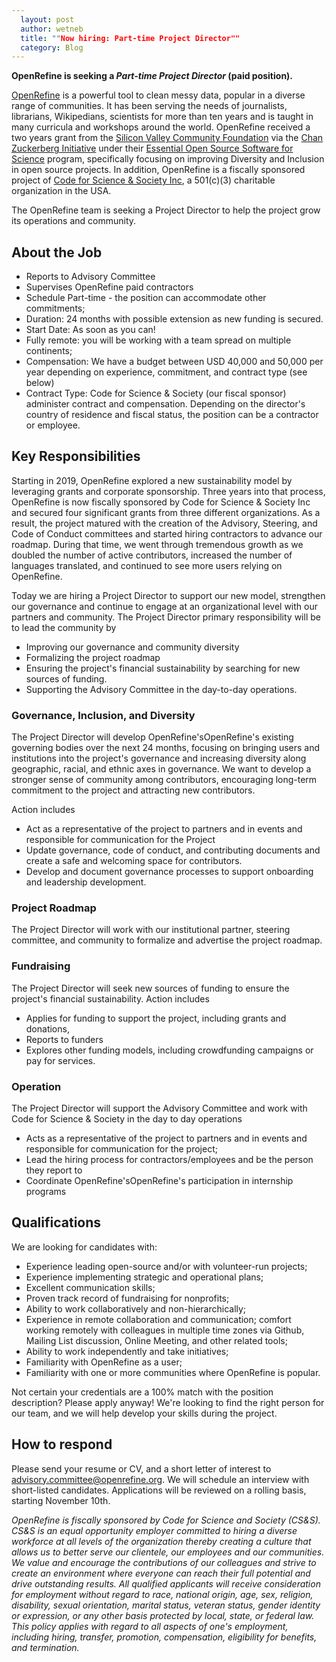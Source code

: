```yaml
---
  layout: post
  author: wetneb
  title: ""Now hiring: Part-time Project Director""
  category: Blog
---
```


**OpenRefine is seeking a *Part-time Project Director* (paid position).**

[OpenRefine](https://openrefine.org/) is a powerful tool to clean messy data, popular in a diverse range of communities. It has been serving the needs of journalists, librarians, Wikipedians, scientists for more than ten years and is taught in many curricula and workshops around the world. OpenRefine received a two years grant from the [Silicon Valley Community Foundation](https://www.siliconvalleycf.org/) via the [Chan Zuckerberg Initiative](https://chanzuckerberg.com/) under their [Essential Open Source Software for Science](https://chanzuckerberg.com/eoss/proposals/) program, specifically focusing on improving Diversity and Inclusion in open source projects. In addition, OpenRefine is a fiscally sponsored project of [Code for Science & Society Inc](https://codeforscience.org/), a 501\(c\)(3) charitable organization in the USA.

The OpenRefine team is seeking a Project Director to help the project grow its operations and community.

## About the Job

* Reports to Advisory Committee 
* Supervises OpenRefine paid contractors
* Schedule Part-time - the position can accommodate other commitments;
* Duration: 24 months with possible extension as new funding is secured. 
* Start Date: As soon as you can! 
* Fully remote: you will be working with a team spread on multiple continents;
* Compensation: We have a budget between USD 40,000 and 50,000 per year depending on experience, commitment, and contract type (see below)
* Contract Type:  Code for Science & Society (our fiscal sponsor) administer contract and compensation. Depending on the director's country of residence and fiscal status, the position can be a contractor or employee.

## Key Responsibilities

Starting in 2019, OpenRefine explored a new sustainability model by leveraging grants and corporate sponsorship. Three years into that process, OpenRefine is now fiscally sponsored by Code for Science & Society Inc and secured four significant grants from three different organizations. As a result, the project matured with the creation of the Advisory, Steering, and Code of Conduct committees and started hiring contractors to advance our roadmap.  During that time, we went through tremendous growth as we doubled the number of active contributors, increased the number of languages translated, and continued to see more users relying on OpenRefine.

Today we are hiring a Project Director to support our new model, strengthen our governance and continue to engage at an organizational level with our partners and community. The Project Director primary responsibility will be to lead the community by 
* Improving our governance and community diversity
* Formalizing the project roadmap
* Ensuring the project's financial sustainability by searching for new sources of funding. 
* Supporting the Advisory Committee in the day-to-day operations. 

### Governance, Inclusion, and Diversity

The Project Director will develop OpenRefine'sOpenRefine's existing governing bodies over the next 24 months, focusing on bringing users and institutions into the project's governance and increasing diversity along geographic, racial, and ethnic axes in governance. We want to develop a stronger sense of community among contributors, encouraging long-term commitment to the project and attracting new contributors.

Action includes
* Act as a representative of the project to partners and in events and responsible for communication for the Project
* Update governance, code of conduct, and contributing documents and create a safe and welcoming space for contributors.
* Develop and document governance processes to support onboarding and leadership development.

### Project Roadmap 

The Project Director will work with our institutional partner, steering committee, and community to formalize and advertise the project roadmap.

### Fundraising 

The Project Director will seek new sources of funding to ensure the project's financial sustainability. Action includes
* Applies for funding to support the project, including grants and donations,
* Reports to funders 
* Explores other funding models, including crowdfunding campaigns or pay for services. 


### Operation 

The Project Director will support the Advisory Committee and work with Code for Science & Society in the day to day operations
* Acts as a representative of the project to partners and in events and responsible for communication for the project;
* Lead the hiring process for contractors/employees and be the person they report to
* Coordinate OpenRefine'sOpenRefine's participation in internship programs


## Qualifications

We are looking for candidates with:
* Experience leading open-source and/or with volunteer-run projects;
* Experience implementing strategic and operational plans;
* Excellent communication skills;
* Proven track record of fundraising for nonprofits;
* Ability to work collaboratively and non-hierarchically;
* Experience in remote collaboration and communication; comfort working remotely with colleagues in multiple time zones via Github, Mailing List discussion, Online Meeting, and other related tools;
* Ability to work independently and take initiatives;
* Familiarity with OpenRefine as a user;
* Familiarity with one or more communities where OpenRefine is popular.

Not certain your credentials are a 100% match with the position description? Please apply anyway! We're looking to find the right person for our team, and we will help develop your skills during the project.

## How to respond

Please send your resume or CV, and a short letter of interest to advisory.committee@openrefine.org. We will schedule an interview with short-listed candidates. Applications will be reviewed on a rolling basis, starting November 10th.

*OpenRefine is fiscally sponsored by Code for Science and Society (CS&S). CS&S is an equal opportunity employer committed to hiring a diverse workforce at all levels of the organization thereby creating a culture that allows us to better serve our clientele, our employees and our communities. We value and encourage the contributions of our colleagues and strive to create an environment where everyone can reach their full potential and drive outstanding results. All qualified applicants will receive consideration for employment without regard to race, national origin, age, sex, religion, disability, sexual orientation, marital status, veteran status, gender identity or expression, or any other basis protected by local, state, or federal law. This policy applies with regard to all aspects of one's employment, including hiring, transfer, promotion, compensation, eligibility for benefits, and termination.*
